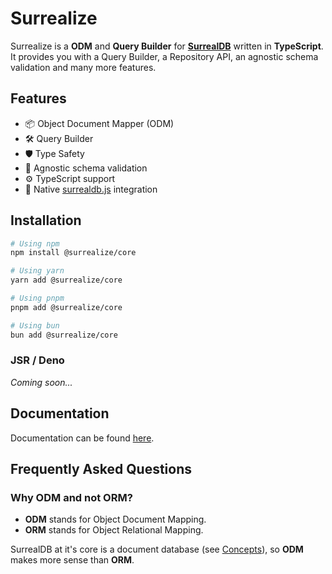 # Surrealize

Surrealize is a **ODM** and **Query Builder** for [**SurrealDB**](https://surrealdb.com/) written in **TypeScript**.
It provides you with a Query Builder, a Repository API, an agnostic schema validation and many more features.

## Features

- 📦 Object Document Mapper (ODM)
- 🛠️ Query Builder
- 🛡️ Type Safety
- 📜 Agnostic schema validation
- ⚙️ TypeScript support
- 🔗 Native [surrealdb.js](https://github.com/surrealdb/surrealdb.js) integration

## Installation

```bash
# Using npm
npm install @surrealize/core
```

```bash
# Using yarn
yarn add @surrealize/core
```

```bash
# Using pnpm
pnpm add @surrealize/core
```

```bash
# Using bun
bun add @surrealize/core
```

### JSR / Deno

_Coming soon..._

## Documentation

Documentation can be found [here](https://surrealize.pages.dev).

## Frequently Asked Questions

### Why ODM and not ORM?

- **ODM** stands for Object Document Mapping.
- **ORM** stands for Object Relational Mapping.

SurrealDB at it's core is a document database (see [Concepts](https://surrealdb.com/docs/surrealdb/introduction/concepts)), so **ODM** makes more sense than **ORM**.
